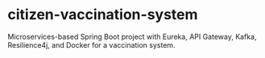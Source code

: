 # citizen-vaccination-system
Microservices-based Spring Boot project with Eureka, API Gateway, Kafka, Resilience4j, and Docker for a vaccination system.
